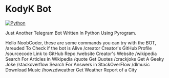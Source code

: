 # KodyK Bot 

[![Python](http://forthebadge.com/images/badges/made-with-python.svg)](https://python.org)

Just Another Telegram Bot Written In Python Using Pyrogram.

Hello NoobCoder, these are some commands you can try with the BOT,
        /areuded To Check if the bot is Alive
        /creator Creator's GitHub Profile
        /sourcecode Link to GitHub Repo
        /website Creator's Website
        /wikipedia Search For Articles in Wikipedia
        /quote Get Quotes
        /crackjoke Get A Geeky Joke
        /stackoverflow Search For Answers in StackOverFlow
        /dlmusic Download Music
        /howzdweather Get Weather Report of a City


